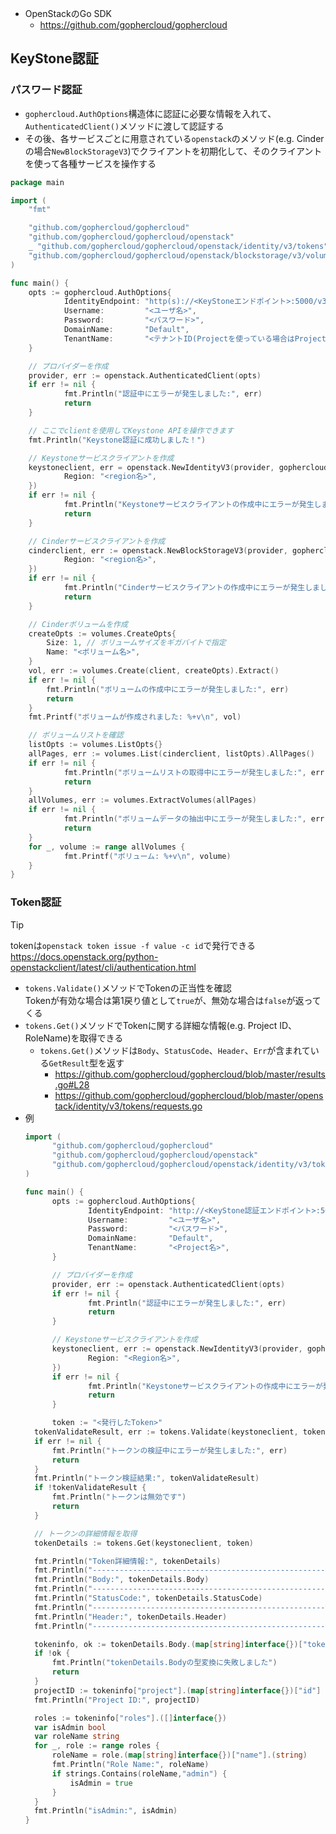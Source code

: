 - OpenStackのGo SDK
  - https://github.com/gophercloud/gophercloud

## KeyStone認証
### パスワード認証
- `gophercloud.AuthOptions`構造体に認証に必要な情報を入れて、`AuthenticatedClient()`メソッドに渡して認証する
- その後、各サービスごとに用意されている`openstack`のメソッド(e.g. Cinderの場合`NewBlockStorageV3`)でクライアントを初期化して、そのクライアントを使って各種サービスを操作する

```go
package main

import (
    "fmt"

    "github.com/gophercloud/gophercloud"
    "github.com/gophercloud/gophercloud/openstack"
    _ "github.com/gophercloud/gophercloud/openstack/identity/v3/tokens"
    "github.com/gophercloud/gophercloud/openstack/blockstorage/v3/volumes"
)

func main() {
    opts := gophercloud.AuthOptions{
            IdentityEndpoint: "http(s)://<KeyStoneエンドポイント>:5000/v3",
            Username:         "<ユーザ名>",
            Password:         "<パスワード>",
            DomainName:       "Default",
            TenantName:       "<テナントID(Projectを使っている場合はProjectID)>",
    }

    // プロバイダーを作成
    provider, err := openstack.AuthenticatedClient(opts)
    if err != nil {
            fmt.Println("認証中にエラーが発生しました:", err)
            return
    }

    // ここでclientを使用してKeystone APIを操作できます
    fmt.Println("Keystone認証に成功しました！")

    // Keystoneサービスクライアントを作成
    keystoneclient, err = openstack.NewIdentityV3(provider, gophercloud.EndpointOpts{
            Region: "<region名>",
    })
    if err != nil {
            fmt.Println("Keystoneサービスクライアントの作成中にエラーが発生しました:", err)
            return
    }

    // Cinderサービスクライアントを作成
    cinderclient, err := openstack.NewBlockStorageV3(provider, gophercloud.EndpointOpts{
            Region: "<region名>",
    })
    if err != nil {
            fmt.Println("Cinderサービスクライアントの作成中にエラーが発生しました:", err)
            return
    }

	// Cinderボリュームを作成
	createOpts := volumes.CreateOpts{
		Size: 1, // ボリュームサイズをギガバイトで指定
		Name: "<ボリューム名>",
	}
	vol, err := volumes.Create(client, createOpts).Extract()
	if err != nil {
		fmt.Println("ボリュームの作成中にエラーが発生しました:", err)
		return
	}
	fmt.Printf("ボリュームが作成されました: %+v\n", vol)

    // ボリュームリストを確認
    listOpts := volumes.ListOpts{}
    allPages, err := volumes.List(cinderclient, listOpts).AllPages()
    if err != nil {
            fmt.Println("ボリュームリストの取得中にエラーが発生しました:", err)
            return
    }
    allVolumes, err := volumes.ExtractVolumes(allPages)
    if err != nil {
            fmt.Println("ボリュームデータの抽出中にエラーが発生しました:", err)
            return
    }
    for _, volume := range allVolumes {
            fmt.Printf("ボリューム: %+v\n", volume)
    }
}
```

### Token認証
> [!TIP]
> tokenは`openstack token issue -f value -c id`で発行できる  
> https://docs.openstack.org/python-openstackclient/latest/cli/authentication.html

- `tokens.Validate()`メソッドでTokenの正当性を確認  
  Tokenが有効な場合は第1戻り値として`true`が、無効な場合は`false`が返ってくる
- `tokens.Get()`メソッドでTokenに関する詳細な情報(e.g. Project ID、RoleName)を取得できる
  - `tokens.Get()`メソッドは`Body`、`StatusCode`、`Header`、`Err`が含まれている`GetResult`型を返す
    - https://github.com/gophercloud/gophercloud/blob/master/results.go#L28
    - https://github.com/gophercloud/gophercloud/blob/master/openstack/identity/v3/tokens/requests.go
- 例
  ```go
  import (
        "github.com/gophercloud/gophercloud"
        "github.com/gophercloud/gophercloud/openstack"
        "github.com/gophercloud/gophercloud/openstack/identity/v3/tokens"
  )
  
  func main() {
        opts := gophercloud.AuthOptions{
                IdentityEndpoint: "http://<KeyStone認証エンドポイント>:5000/v3",
                Username:         "<ユーザ名>",
                Password:         "<パスワード>",
                DomainName:       "Default",
                TenantName:       "<Project名>",
        }

        // プロバイダーを作成
        provider, err := openstack.AuthenticatedClient(opts)
        if err != nil {
                fmt.Println("認証中にエラーが発生しました:", err)
                return
        }

        // Keystoneサービスクライアントを作成
        keystoneclient, err := openstack.NewIdentityV3(provider, gophercloud.EndpointOpts{
                Region: "<Region名>",
        })
        if err != nil {
                fmt.Println("Keystoneサービスクライアントの作成中にエラーが発生しました:", err)
                return
        }

        token := "<発行したToken>"
	tokenValidateResult, err := tokens.Validate(keystoneclient, token)
	if err != nil {
		fmt.Println("トークンの検証中にエラーが発生しました:", err)
		return
	}
	fmt.Println("トークン検証結果:", tokenValidateResult)
	if !tokenValidateResult {
		fmt.Println("トークンは無効です")
		return
	}

	// トークンの詳細情報を取得
	tokenDetails := tokens.Get(keystoneclient, token)

	fmt.Println("Token詳細情報:", tokenDetails)
	fmt.Println("-------------------------------------------------------------\n")
	fmt.Println("Body:", tokenDetails.Body)
	fmt.Println("-------------------------------------------------------------\n")
	fmt.Println("StatusCode:", tokenDetails.StatusCode)
	fmt.Println("-------------------------------------------------------------\n")
	fmt.Println("Header:", tokenDetails.Header)
	fmt.Println("-------------------------------------------------------------\n")

	tokeninfo, ok := tokenDetails.Body.(map[string]interface{})["token"].(map[string]interface{})
	if !ok {
		fmt.Println("tokenDetails.Bodyの型変換に失敗しました")
		return
	}
	projectID := tokeninfo["project"].(map[string]interface{})["id"]
	fmt.Println("Project ID:", projectID)

	roles := tokeninfo["roles"].([]interface{})
	var isAdmin bool
	var roleName string
	for _, role := range roles {
		roleName = role.(map[string]interface{})["name"].(string)
		fmt.Println("Role Name:", roleName)
		if strings.Contains(roleName,"admin") {
			isAdmin = true
		}
	}
	fmt.Println("isAdmin:", isAdmin)
  }
  ```